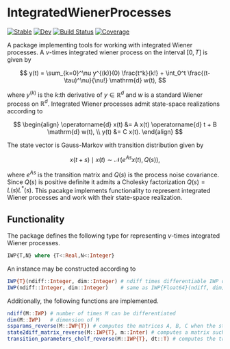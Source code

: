 # IntegratedWienerProcesses

[![Stable](https://img.shields.io/badge/docs-stable-blue.svg)](https://filtron.github.io/IntegratedWienerProcesses.jl/stable/)
[![Dev](https://img.shields.io/badge/docs-dev-blue.svg)](https://filtron.github.io/IntegratedWienerProcesses.jl/dev/)
[![Build Status](https://github.com/filtron/IntegratedWienerProcesses.jl/actions/workflows/CI.yml/badge.svg?branch=main)](https://github.com/filtron/IntegratedWienerProcesses.jl/actions/workflows/CI.yml?query=branch%3Amain)
[![Coverage](https://codecov.io/gh/filtron/IntegratedWienerProcesses.jl/branch/main/graph/badge.svg)](https://codecov.io/gh/filtron/IntegratedWienerProcesses.jl)


A package implementing tools for working with integrated Wiener processes. 
A $\nu$-times integrated wiener process on the interval $[0, T]$ is given by 

$$
y(t) = \sum_{k=0}^\nu y^{(k)}(0) \frac{t^k}{k!} + \int_0^t \frac{(t-\tau)^\nu}{\nu!} \mathrm{d} w(t), 
$$

where $y^{(k)}$ is the $k$:th derivative of $y \in \mathbb{R}^d$ and $w$ is a standard Wiener process on $\mathbb{R}^d$. 
Integrated Wiener processes admit state-space realizations according to 

$$
\begin{align}
\operatorname{d} x(t) &= A x(t) \operatorname{d} t + B \mathrm{d} w(t), \\ 
y(t) &= C x(t). 
\end{align}
$$

The state vector is Gauss-Markov with transition distribution given by

$$
x(t+s) \mid x(t) \sim  \mathcal{N}( e^{A s} x(t), Q(s) ), 
$$

where $e^{As}$ is the transition matrix and $Q(s)$ is the process noise covariance. 
Since $Q(s)$ is positive definite it admits a Cholesky factorization $Q(s) = L(s) L^*(s)$. 
This pacakge implements functionality to represent integrated Wiener processes and work with their state-space realization. 


## Functionality 

The package defines the following type for representing $\nu$-times integrated Wiener processes. 

```julia
IWP{T,N} where {T<:Real,N<:Integer}
```
An instance may be constructed according to

```julia
IWP{T}(ndiff::Integer, dim::Integer) # ndiff times differentiable IWP of dimension dim and element type T
IWP(ndiff::Integer, dim::Integer)    # same as IWP{Float64}(ndiff, dim)
```

Additionally, the following functions are implemented. 

```julia
ndiff(M::IWP) # number of times M can be differentiated 
dim(M::IWP)   # dimension of M 
ssparams_reverse(M::IWP{T}) # computes the matrices A, B, C when the state vector is the Taylor coefficients in reverse order
state2diff_matrix_reverse(M::IWP{T}, m::Inter) # computes a matrix such that when mutiplied with the state vector the mth derivative is obtained
transition_parameters_cholf_reverse(M::IWP{T}, dt::T) # computes the transition matrix and the Cholesky factor of the process nosie covariance
```

